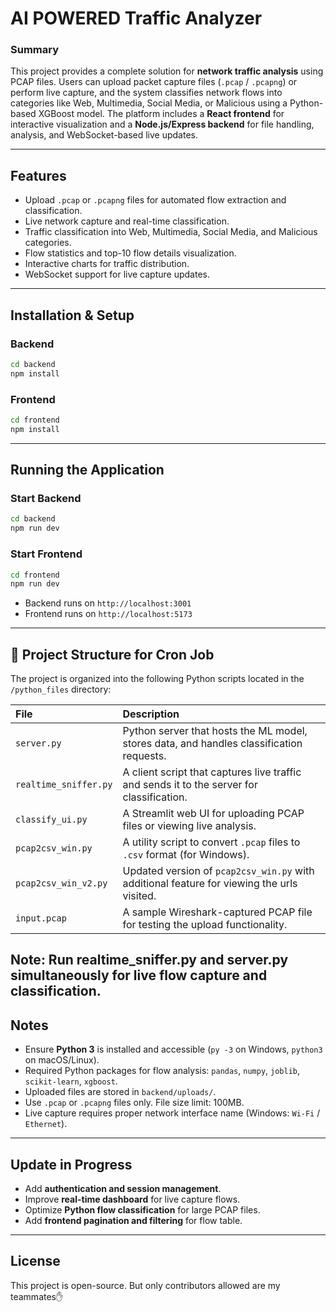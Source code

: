 
# AI POWERED Traffic Analyzer

### Summary 
This project provides a complete solution for **network traffic analysis** using PCAP files. Users can upload packet capture files (`.pcap` / `.pcapng`) or perform live capture, and the system classifies network flows into categories like Web, Multimedia, Social Media, or Malicious using a Python-based XGBoost model. The platform includes a **React frontend** for interactive visualization and a **Node.js/Express backend** for file handling, analysis, and WebSocket-based live updates.

---

## Features
- Upload `.pcap` or `.pcapng` files for automated flow extraction and classification.
- Live network capture and real-time classification.
- Traffic classification into Web, Multimedia, Social Media, and Malicious categories.
- Flow statistics and top-10 flow details visualization.
- Interactive charts for traffic distribution.
- WebSocket support for live capture updates.

---
## Installation & Setup

### Backend
```bash
cd backend
npm install
````

### Frontend

```bash
cd frontend
npm install
```

---

## Running the Application

### Start Backend

```bash
cd backend
npm run dev
```

### Start Frontend

```bash
cd frontend
npm run dev
```

* Backend runs on `http://localhost:3001`
* Frontend runs on `http://localhost:5173`


---

## 📁 Project Structure for Cron Job

The project is organized into the following Python scripts located in the `/python_files` directory:

| File | Description |
| :--- | :--- |
| `server.py` | Python server that hosts the ML model, stores data, and handles classification requests. |
| `realtime_sniffer.py`| A client script that captures live traffic and sends it to the server for classification. |
| `classify_ui.py` | A Streamlit web UI for uploading PCAP files or viewing live analysis. |
| `pcap2csv_win.py` | A utility script to convert `.pcap` files to `.csv` format (for Windows). |
| `pcap2csv_win_v2.py` | Updated version of `pcap2csv_win.py` with additional feature for viewing the urls visited. |
| `input.pcap` | A sample Wireshark-captured PCAP file for testing the upload functionality. |


Note: Run realtime_sniffer.py and server.py simultaneously for live flow capture and classification.
---
## Notes

* Ensure **Python 3** is installed and accessible (`py -3` on Windows, `python3` on macOS/Linux).
* Required Python packages for flow analysis: `pandas`, `numpy`, `joblib`, `scikit-learn`, `xgboost`.
* Uploaded files are stored in `backend/uploads/`.
* Use `.pcap` or `.pcapng` files only. File size limit: 100MB.
* Live capture requires proper network interface name (Windows: `Wi-Fi` / `Ethernet`).

---

## Update in Progress

* Add **authentication and session management**.
* Improve **real-time dashboard** for live capture flows.
* Optimize **Python flow classification** for large PCAP files.
* Add **frontend pagination and filtering** for flow table.

---

## License

This project is open-source. But only contributors allowed are my teammates✋


